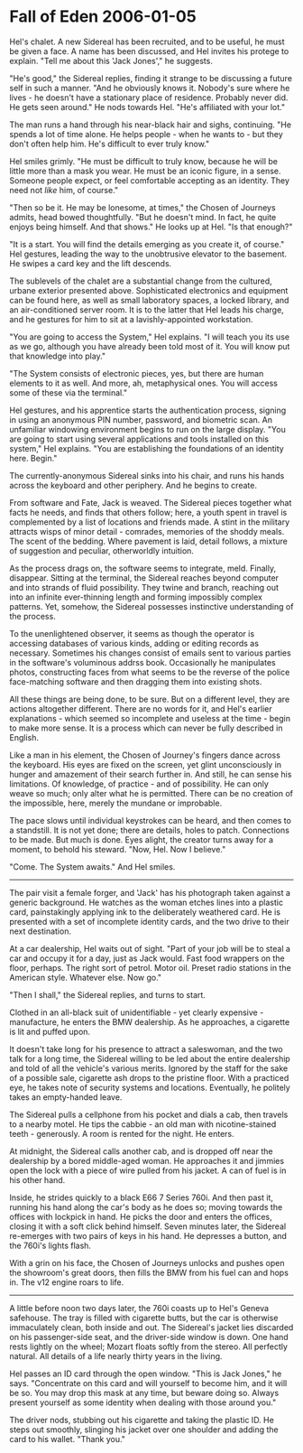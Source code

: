 <!-- TITLE: Fall of Eden 2006-01-05 -->
<!-- SUBTITLE: A game log for Fall of Eden -->

# Fall of Eden 2006-01-05

Hel's chalet. A new Sidereal has been recruited, and to be useful, he must be given a face. A name has been discussed, and Hel invites his protege to explain. "Tell me about this 'Jack Jones'," he suggests.

"He's good," the Sidereal replies, finding it strange to be discussing a future self in such a manner. "And he obviously knows it. Nobody's sure where he lives - he doesn't have a stationary place of residence. Probably never did. He gets seen around." He nods towards Hel. "He's affiliated with your lot."

The man runs a hand through his near-black hair and sighs, continuing. "He spends a lot of time alone. He helps people - when he wants to - but they don't often help him. He's difficult to ever truly know."

Hel smiles grimly. "He must be difficult to truly know, because he will be little more than a mask you wear. He must be an iconic figure, in a sense. Someone people expect, or feel comfortable accepting as an identity. They need not _like_ him, of course."

"Then so be it. He may be lonesome, at times," the Chosen of Journeys admits, head bowed thoughtfully. "But he doesn't mind. In fact, he quite enjoys being himself. And that shows." He looks up at Hel. "Is that enough?"

"It is a start. You will find the details emerging as you create it, of course." Hel gestures, leading the way to the unobtrusive elevator to the basement. He swipes a card key and the lift descends.

The sublevels of the chalet are a substantial change from the cultured, urbane exterior presented above. Sophisticated electronics and equipment can be found here, as well as small laboratory spaces, a locked library, and an air-conditioned server room. It is to the latter that Hel leads his charge, and he gestures for him to sit at a lavishly-appointed workstation.

"You are going to access the System," Hel explains. "I will teach you its use as we go, although you have already been told most of it. You will know put that knowledge into play."

"The System consists of electronic pieces, yes, but there are human elements to it as well. And more, ah, metaphysical ones. You will access some of these via the terminal."

Hel gestures, and his apprentice starts the authentication process, signing in using an anonymous PIN number, password, and biometric scan. An unfamiliar windowing environment begins to run on the large display. "You are going to start using several applications and tools installed on this system," Hel explains. "You are establishing the foundations of an identity here. Begin."

The currently-anonymous Sidereal sinks into his chair, and runs his hands across the keyboard and other periphery. And he begins to create.

From software and Fate, Jack is weaved. The Sidereal pieces together what facts he needs, and finds that others follow; here, a youth spent in travel is complemented by a list of locations and friends made. A stint in the military attracts wisps of minor detail - comrades, memories of the shoddy meals. The scent of the bedding. Where pavement is laid, detail follows, a mixture of suggestion and peculiar, otherworldly intuition.

As the process drags on, the software seems to integrate, meld. Finally, disappear. Sitting at the terminal, the Sidereal reaches beyond computer and into strands of fluid possibility. They twine and branch, reaching out into an infinite ever-thinning length and forming impossibly complex patterns. Yet, somehow, the Sidereal possesses instinctive understanding of the process.

To the unenlightened observer, it seems as though the operator is accessing databases of various kinds, adding or editing records as necessary. Sometimes his changes consist of emails sent to various parties in the software's voluminous addrss book. Occasionally he manipulates photos, constructing faces from what seems to be the reverse of the police face-matching software and then dragging them into existing shots.

All these things are being done, to be sure. But on a different level, they are actions altogether different. There are no words for it, and Hel's earlier explanations - which seemed so incomplete and useless at the time - begin to make more sense. It is a process which can never be fully described in English.

Like a man in his element, the Chosen of Journey's fingers dance across the keyboard. His eyes are fixed on the screen, yet glint unconsciously in hunger and amazement of their search further in. And still, he can sense his limitations. Of knowledge, of practice - and of possibility. He can only weave so much; only alter what he is permitted. There can be no creation of the impossible, here, merely the mundane or improbable.

The pace slows until individual keystrokes can be heard, and then comes to a standstill. It is not yet done; there are details, holes to patch. Connections to be made. But much is done. Eyes alight, the creator turns away for a moment, to behold his steward. "Now, Hel. Now I believe."

"Come. The System awaits." And Hel smiles.

---

The pair visit a female forger, and 'Jack' has his photograph taken against a generic background. He watches as the woman etches lines into a plastic card, painstakingly applying ink to the deliberately weathered card. He is presented with a set of incomplete identity cards, and the two drive to their next destination.

At a car dealership, Hel waits out of sight. "Part of your job will be to steal a car and occupy it for a day, just as Jack would. Fast food wrappers on the floor, perhaps. The right sort of petrol. Motor oil. Preset radio stations in the American style. Whatever else. Now go."

"Then I shall," the Sidereal replies, and turns to start.

Clothed in an all-black suit of unidentifiable - yet clearly expensive - manufacture, he enters the BMW dealership. As he approaches, a cigarette is lit and puffed upon.

It doesn't take long for his presence to attract a saleswoman, and the two talk for a long time, the Sidereal willing to be led about the entire dealership and told of all the vehicle's various merits. Ignored by the staff for the sake of a possible sale, cigarette ash drops to the pristine floor. With a practiced eye, he takes note of security systems and locations. Eventually, he politely takes an empty-handed leave.

The Sidereal pulls a cellphone from his pocket and dials a cab, then travels to a nearby motel. He tips the cabbie - an old man with nicotine-stained teeth - generously. A room is rented for the night. He enters.

At midnight, the Sidereal calls another cab, and is dropped off near the dealership by a bored middle-aged woman. He approaches it and jimmies open the lock with a piece of wire pulled from his jacket. A can of fuel is in his other hand.

Inside, he strides quickly to a black E66 7 Series 760i. And then past it, running his hand along the car's body as he does so; moving towards the offices with lockpick in hand. He picks the door and enters the offices, closing it with a soft click behind himself. Seven minutes later, the Sidereal re-emerges with two pairs of keys in his hand. He depresses a button, and the 760i's lights flash.

With a grin on his face, the Chosen of Journeys unlocks and pushes open the showroom's great doors, then fills the BMW from his fuel can and hops in. The v12 engine roars to life.

---

A little before noon two days later, the 760i coasts up to Hel's Geneva safehouse. The tray is filled with cigarette butts, but the car is otherwise immaculately clean, both inside and out. The Sidereal's jacket lies discarded on his passenger-side seat, and the driver-side window is down. One hand rests lightly on the wheel; Mozart floats softly from the stereo. All perfectly natural. All details of a life nearly thirty years in the living.

Hel passes an ID card through the open window. "This is Jack Jones," he says. "Concentrate on this card and will yourself to become him, and it will be so. You may drop this mask at any time, but beware doing so. Always present yourself as some identity when dealing with those around you."

The driver nods, stubbing out his cigarette and taking the plastic ID. He steps out smoothly, slinging his jacket over one shoulder and adding the card to his wallet. "Thank you."